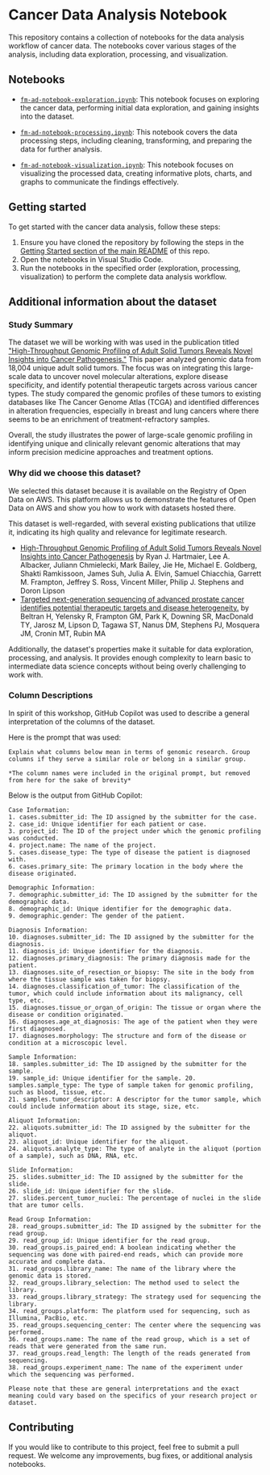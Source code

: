 # Cancer Data Analysis Notebook

This repository contains a collection of notebooks for the data analysis workflow of cancer data. The notebooks cover various stages of the analysis, including data exploration, processing, and visualization.

## Notebooks

- [`fm-ad-notebook-exploration.ipynb`](fm-ad-notebook-exploration.ipynb): This notebook focuses on exploring the cancer data, performing initial data exploration, and gaining insights into the dataset.

- [`fm-ad-notebook-processing.ipynb`](fm-ad-notebook-processing.ipynb): This notebook covers the data processing steps, including cleaning, transforming, and preparing the data for further analysis.

- [`fm-ad-notebook-visualization.ipynb`](fm-ad-notebook-visualization.ipynb): This notebook focuses on visualizing the processed data, creating informative plots, charts, and graphs to communicate the findings effectively.

## Getting started

To get started with the cancer data analysis, follow these steps:

1. Ensure you have cloned the repository by following the steps in the [Getting Started section of the main README](../README.md#getting-started) of this repo.
2. Open the notebooks in Visual Studio Code.
3. Run the notebooks in the specified order (exploration, processing, visualization) to perform the complete data analysis workflow.

## Additional information about the dataset

### Study Summary
The dataset we will be working with was used in the publication titled ["High-Throughput Genomic Profiling of Adult Solid Tumors Reveals Novel Insights into Cancer Pathogenesis."](https://aacrjournals.org/cancerres/article/77/9/2464/625134/High-Throughput-Genomic-Profiling-of-Adult-Solid) This paper analyzed genomic data from 18,004 unique adult solid tumors. The focus was on integrating this large-scale data to uncover novel molecular alterations, explore disease specificity, and identify potential therapeutic targets across various cancer types. The study compared the genomic profiles of these tumors to existing databases like The Cancer Genome Atlas (TCGA) and identified differences in alteration frequencies, especially in breast and lung cancers where there seems to be an enrichment of treatment-refractory samples.

Overall, the study illustrates the power of large-scale genomic profiling in identifying unique and clinically relevant genomic alterations that may inform precision medicine approaches and treatment options.

### Why did we choose this dataset?
We selected this dataset because it is available on the Registry of Open Data on AWS. This platform allows us to demonstrate the features of Open Data on AWS and show you how to work with datasets hosted there.

This dataset is well-regarded, with several existing publications that utilize it, indicating its high quality and relevance for legitimate research.
- [High-Throughput Genomic Profiling of Adult Solid Tumors Reveals Novel Insights into Cancer Pathogenesis](https://aws.amazon.com/marketplace/pp/prodview-suzlfg5oc67uy?sr=0-120&ref_=beagle&applicationId=AWSMPContessa#usage:~:text=High%2DThroughput%20Genomic,MT%2C%20Rubin%20MA) by Ryan J. Hartmaier, Lee A. Albacker, Juliann Chmielecki, Mark Bailey, Jie He, Michael E. Goldberg, Shakti Ramkissoon, James Suh, Julia A. Elvin, Samuel Chiacchia, Garrett M. Frampton, Jeffrey S. Ross, Vincent Miller, Philip J. Stephens and Doron Lipson
- [Targeted next-generation sequencing of advanced prostate cancer identifies potential therapeutic targets and disease heterogeneity.](https://www.ncbi.nlm.nih.gov/pubmed?cmd=DetailsSearch&term=22981675[PMID]) by Beltran H, Yelensky R, Frampton GM, Park K, Downing SR, MacDonald TY, Jarosz M, Lipson D, Tagawa ST, Nanus DM, Stephens PJ, Mosquera JM, Cronin MT, Rubin MA

Additionally, the dataset's properties make it suitable for data exploration, processing, and analysis. It provides enough complexity to learn basic to intermediate data science concepts without being overly challenging to work with.

### Column Descriptions

In spirit of this workshop, GitHub Copilot was used to describe a general interpretation of the columns of the dataset.

Here is the prompt that was used:
```
Explain what columns below mean in terms of genomic research. Group columns if they serve a similar role or belong in a similar group.

*The column names were included in the original prompt, but removed from here for the sake of brevity*
```


Below is the output from GitHub Copilot:

```
Case Information:
1. cases.submitter_id: The ID assigned by the submitter for the case.
2. case_id: Unique identifier for each patient or case.
3. project_id: The ID of the project under which the genomic profiling was conducted.
4. project.name: The name of the project.
5. cases.disease_type: The type of disease the patient is diagnosed with.
6. cases.primary_site: The primary location in the body where the disease originated.

Demographic Information:
7. demographic.submitter_id: The ID assigned by the submitter for the demographic data.
8. demographic_id: Unique identifier for the demographic data.
9. demographic.gender: The gender of the patient.

Diagnosis Information:
10. diagnoses.submitter_id: The ID assigned by the submitter for the diagnosis.
11. diagnosis_id: Unique identifier for the diagnosis.
12. diagnoses.primary_diagnosis: The primary diagnosis made for the patient.
13. diagnoses.site_of_resection_or_biopsy: The site in the body from where the tissue sample was taken for biopsy.
14. diagnoses.classification_of_tumor: The classification of the tumor, which could include information about its malignancy, cell type, etc.
15. diagnoses.tissue_or_organ_of_origin: The tissue or organ where the disease or condition originated.
16. diagnoses.age_at_diagnosis: The age of the patient when they were first diagnosed.
17. diagnoses.morphology: The structure and form of the disease or condition at a microscopic level.

Sample Information:
18. samples.submitter_id: The ID assigned by the submitter for the sample.
19. sample_id: Unique identifier for the sample. 20. samples.sample_type: The type of sample taken for genomic profiling, such as blood, tissue, etc.
21. samples.tumor_descriptor: A descriptor for the tumor sample, which could include information about its stage, size, etc.

Aliquot Information:
22. aliquots.submitter_id: The ID assigned by the submitter for the aliquot.
23. aliquot_id: Unique identifier for the aliquot.
24. aliquots.analyte_type: The type of analyte in the aliquot (portion of a sample), such as DNA, RNA, etc.

Slide Information:
25. slides.submitter_id: The ID assigned by the submitter for the slide.
26. slide_id: Unique identifier for the slide.
27. slides.percent_tumor_nuclei: The percentage of nuclei in the slide that are tumor cells.

Read Group Information:
28. read_groups.submitter_id: The ID assigned by the submitter for the read group.
29. read_group_id: Unique identifier for the read group.
30. read_groups.is_paired_end: A boolean indicating whether the sequencing was done with paired-end reads, which can provide more accurate and complete data.
31. read_groups.library_name: The name of the library where the genomic data is stored.
32. read_groups.library_selection: The method used to select the library.
33. read_groups.library_strategy: The strategy used for sequencing the library.
34. read_groups.platform: The platform used for sequencing, such as Illumina, PacBio, etc.
35. read_groups.sequencing_center: The center where the sequencing was performed.
36. read_groups.name: The name of the read group, which is a set of reads that were generated from the same run.
37. read_groups.read_length: The length of the reads generated from sequencing.
38. read_groups.experiment_name: The name of the experiment under which the sequencing was performed.

Please note that these are general interpretations and the exact meaning could vary based on the specifics of your research project or dataset.
```

## Contributing

If you would like to contribute to this project, feel free to submit a pull request. We welcome any improvements, bug fixes, or additional analysis notebooks.